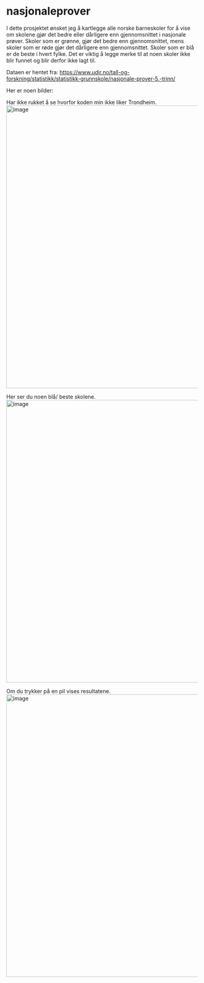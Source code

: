 # nasjonaleprover
I dette prosjektet ønsket jeg å kartlegge alle norske barneskoler for å vise om skolene gjør det bedre eller dårligere enn gjennomsnittet i nasjonale prøver. Skoler som er grønne, gjør det bedre enn gjennomsnittet, mens skoler som er røde gjør det dårligere enn gjennomsnittet. Skoler som er blå er de beste i hvert fylke. Det er viktig å legge merke til at noen skoler ikke blir funnet og blir derfor ikke lagt til. 

Dataen er hentet fra: 
https://www.udir.no/tall-og-forskning/statistikk/statistikk-grunnskole/nasjonale-prover-5.-trinn/

Her er noen bilder: 

Har ikke rukket å se hvorfor koden min ikke liker Trondheim.
<img width="743" alt="image" src="https://github.com/axellundeby/nasjonaleprover/assets/145841574/2fae0935-028e-4bd2-990c-aab35c4352ce">

Her ser du noen blå/ beste skolene.
<img width="743" alt="image" src="https://github.com/axellundeby/nasjonaleprover/assets/145841574/1907e319-fe5e-49a5-820e-300679d9d48e">

Om du trykker på en pil vises resultatene.
<img width="743" alt="image" src="https://github.com/axellundeby/nasjonaleprover/assets/145841574/c5028d25-c8bd-42db-ba5c-f69b450869b9">





